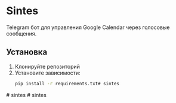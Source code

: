 # Sintes

Telegram бот для управления Google Calendar через голосовые сообщения.

## Установка

1. Клонируйте репозиторий
2. Установите зависимости:
   ```bash
   pip install -r requirements.txt#   s i n t e s  
 #   s i n t e s  
 #   s i n t e s  
 